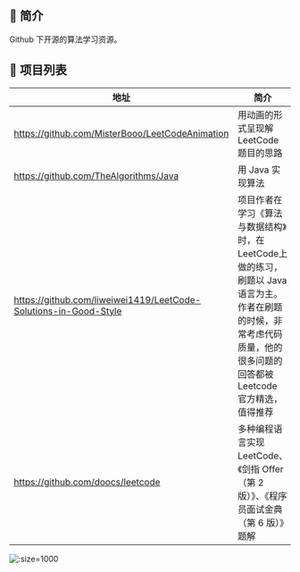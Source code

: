## 🎨 简介

Github 下开源的算法学习资源。

## 📝 项目列表

| 地址                                                         | 简介                                                         |
| ------------------------------------------------------------ | ------------------------------------------------------------ |
| https://github.com/MisterBooo/LeetCodeAnimation              | 用动画的形式呈现解 LeetCode 题目的思路                       |
| https://github.com/TheAlgorithms/Java                        | 用 Java 实现算法                                             |
| https://github.com/liweiwei1419/LeetCode-Solutions-in-Good-Style | 项目作者在学习《算法与数据结构》时，在 LeetCode上做的练习，刷题以 Java 语言为主。作者在刷题的时候，非常考虑代码质量，他的很多问题的回答都被 Leetcode 官方精选，值得推荐 |
| https://github.com/doocs/leetcode                            | 多种编程语言实现 LeetCode、《剑指 Offer（第 2 版）》、《程序员面试金典（第 6 版）》题解 |

![](https://gitee.com/cunyu1943/images/raw/master/ImgsUbuntu/20200510234310.png ':size=1000')